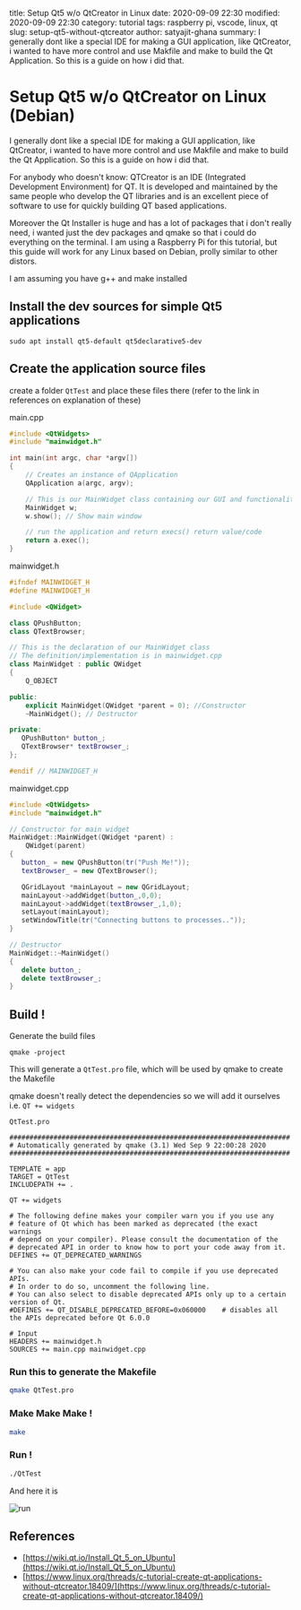 title: Setup Qt5 w/o QtCreator in Linux
date: 2020-09-09 22:30
modified: 2020-09-09 22:30
category: tutorial
tags: raspberry pi, vscode, linux, qt
slug: setup-qt5-without-qtcreator
author: satyajit-ghana
summary: I generally dont like a special IDE for making a GUI application, like QtCreator, i wanted to have more control and use Makfile and make to build the Qt Application. So this is a guide on how i did that.

# Setup Qt5 w/o QtCreator on Linux (Debian)

I generally dont like a special IDE for making a GUI application, like QtCreator, i wanted to have more control and use Makfile and make to build the Qt Application. So this is a guide on how i did that.

For anybody who doesn't know:
QTCreator is an IDE (Integrated Development Environment) for QT. It is developed and maintained by the same people who develop the QT libraries and is an excellent piece of software to use for quickly building QT based applications.

Moreover the Qt Installer is huge and has a lot of packages that i don't really need, i wanted just the dev packages and qmake so that i could do everything on the terminal. I am using a Raspberry Pi for this tutorial, but this guide will work for any Linux based on Debian, prolly similar to other distors.

I am assuming you have g++ and make installed

## Install the dev sources for simple Qt5 applications

```shell
sudo apt install qt5-default qt5declarative5-dev
```

## Create the application source files

create a folder `QtTest` and place these files there (refer to the link in references on explanation of these)

main.cpp

```cpp
#include <QtWidgets>
#include "mainwidget.h"

int main(int argc, char *argv[])
{
    // Creates an instance of QApplication
    QApplication a(argc, argv);

    // This is our MainWidget class containing our GUI and functionality
    MainWidget w;
    w.show(); // Show main window

    // run the application and return execs() return value/code
    return a.exec();
}
```

mainwidget.h

```cpp
#ifndef MAINWIDGET_H
#define MAINWIDGET_H

#include <QWidget>

class QPushButton;
class QTextBrowser;

// This is the declaration of our MainWidget class
// The definition/implementation is in mainwidget.cpp
class MainWidget : public QWidget
{
    Q_OBJECT

public:
    explicit MainWidget(QWidget *parent = 0); //Constructor
    ~MainWidget(); // Destructor

private:
   QPushButton* button_;
   QTextBrowser* textBrowser_;
};

#endif // MAINWIDGET_H
```

mainwidget.cpp

```cpp
#include <QtWidgets>
#include "mainwidget.h"

// Constructor for main widget
MainWidget::MainWidget(QWidget *parent) :
    QWidget(parent)
{
   button_ = new QPushButton(tr("Push Me!"));
   textBrowser_ = new QTextBrowser();

   QGridLayout *mainLayout = new QGridLayout;
   mainLayout->addWidget(button_,0,0);
   mainLayout->addWidget(textBrowser_,1,0);
   setLayout(mainLayout);
   setWindowTitle(tr("Connecting buttons to processes.."));
}

// Destructor
MainWidget::~MainWidget()
{
   delete button_;
   delete textBrowser_;
}
```

## Build !

Generate the build files

```shell
qmake -project
```

This will generate a `QtTest.pro` file, which will be used by qmake to create the Makefile

qmake doesn't really detect the dependencies so we will add it ourselves i.e. `QT += widgets`

`QtTest.pro`

```text
######################################################################
# Automatically generated by qmake (3.1) Wed Sep 9 22:00:28 2020
######################################################################

TEMPLATE = app
TARGET = QtTest
INCLUDEPATH += .

QT += widgets

# The following define makes your compiler warn you if you use any
# feature of Qt which has been marked as deprecated (the exact warnings
# depend on your compiler). Please consult the documentation of the
# deprecated API in order to know how to port your code away from it.
DEFINES += QT_DEPRECATED_WARNINGS

# You can also make your code fail to compile if you use deprecated APIs.
# In order to do so, uncomment the following line.
# You can also select to disable deprecated APIs only up to a certain version of Qt.
#DEFINES += QT_DISABLE_DEPRECATED_BEFORE=0x060000    # disables all the APIs deprecated before Qt 6.0.0

# Input
HEADERS += mainwidget.h
SOURCES += main.cpp mainwidget.cpp

```

### Run this to generate the Makefile

```bash
qmake QtTest.pro
```

### Make Make Make !

```bash
make
```

### Run !

```bash
./QtTest
```

And here it is

![run]({attach}run.png)

## References

-   [https://wiki.qt.io/Install_Qt_5_on_Ubuntu](https://wiki.qt.io/Install_Qt_5_on_Ubuntu)
-   [https://www.linux.org/threads/c-tutorial-create-qt-applications-without-qtcreator.18409/](https://www.linux.org/threads/c-tutorial-create-qt-applications-without-qtcreator.18409/)
